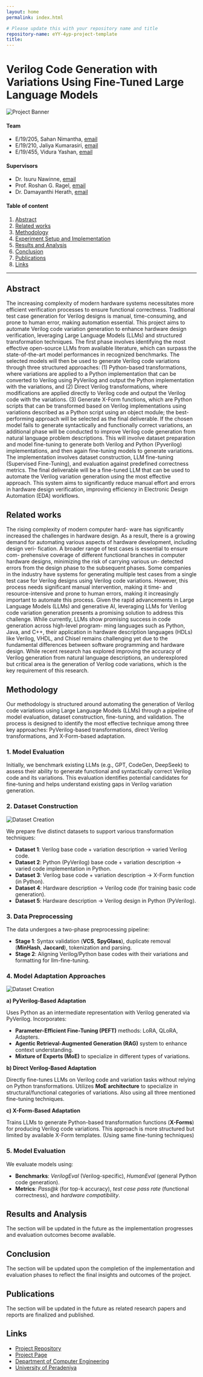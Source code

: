 ```yaml
---
layout: home
permalink: index.html

# Please update this with your repository name and title
repository-name: eYY-4yp-project-template
title:
---
```


[comment]: # "This is the standard layout for the project, but you can clean this and use your own template"

# Verilog Code Generation with Variations Using Fine-Tuned Large Language Models

![Project Banner](./images/banner.png)

#### Team

- E/19/205, Sahan Nimantha, [email](mailto:e19205eng.pdn.ac.lk)
- E/19/210, Jaliya Kumarasiri, [email](mailto:e19210@eng.pdn.ac.lk)
- E/19/455, Vidura Yashan, [email](mailto:e19455@eng.pdn.ac.lk)

#### Supervisors

- Dr. Isuru Nawinne, [email](mailto:isurunawinne@eng.pdn.ac.lk)
- Prof. Roshan G. Ragel, [email](mailto:roshanr@eng.pdn.ac.lk)
- Dr. Damayanthi Herath, [email](mailto:damayanthiherath@eng.pdn.ac.lk)

#### Table of content

1. [Abstract](#abstract)
2. [Related works](#related-works)
3. [Methodology](#methodology)
4. [Experiment Setup and Implementation](#experiment-setup-and-implementation)
5. [Results and Analysis](#results-and-analysis)
6. [Conclusion](#conclusion)
7. [Publications](#publications)
8. [Links](#links)

---

<!-- 
DELETE THIS SAMPLE before publishing to GitHub Pages !!!
This is a sample image, to show how to add images to your page. To learn more options, please refer [this](https://projects.ce.pdn.ac.lk/docs/faq/how-to-add-an-image/)
![Sample Image](./images/sample.png) 
-->


## Abstract

The increasing complexity of modern hardware systems necessitates more efficient verification
processes to ensure functional correctness. Traditional test case generation for Verilog designs is
manual, time-consuming, and prone to human error, making automation essential. This project
aims to automate Verilog code variation generation to enhance hardware design verification,
leveraging Large Language Models (LLMs) and structured transformation techniques. The first phase involves identifying the most effective open-source LLMs from available
literature, which can surpass the state-of-the-art model performances in recognized benchmarks.
The selected models will then be used to generate Verilog code variations through three
structured approaches: (1) Python-based transformations, where variations are applied to a
Python implementation that can be converted to Verilog using PyVerilog and output the Python
implementation with the variations, and (2) Direct Verilog transformations, where modifications
are applied directly to Verilog code and output the Verilog code with the variations. (3) Generate
X-Form functions, which are Python scripts that can be transformed based on Verilog
implementations using variations described as a Python script using an object module; the best-
performing approach will be selected as the final deliverable. If the chosen model fails to generate syntactically and functionally correct variations, an
additional phase will be conducted to improve Verilog code generation from natural language
problem descriptions. This will involve dataset preparation and model fine-tuning to generate
both Verilog and Python (Pyverilog) implementations, and then again fine-tuning models to
generate variations. The implementation involves dataset construction, LLM fine-tuning (Supervised Fine-Tuning),
and evaluation against predefined correctness metrics. The final deliverable will be a fine-tuned
LLM that can be used to automate the Verilog variation generation using the most effective
approach. This system aims to significantly reduce manual effort and errors in hardware design
verification, improving efficiency in Electronic Design Automation (EDA) workflows.

## Related works

The rising complexity of modern computer hard-
ware has significantly increased the challenges in hardware
design. As a result, there is a growing demand for automating
various aspects of hardware development, including design veri-
fication. A broader range of test cases is essential to ensure com-
prehensive coverage of different functional branches in computer
hardware designs, minimizing the risk of carrying various un-
detected errors from the design phase to the subsequent phases.
Some companies in the industry have systems for generating
multiple test cases from a single test case for Verilog designs using
Verilog code variations. However, this process needs significant
manual intervention, making it time- and resource-intensive
and prone to human errors, making it increasingly important
to automate this process. Given the rapid advancements in
Large Language Models (LLMs) and generative AI, leveraging
LLMs for Verilog code variation generation presents a promising
solution to address this challenge. While currently, LLMs show
promising success in code generation across high-level program-
ming languages such as Python, Java, and C++, their application
in hardware description languages (HDLs) like Verilog, VHDL,
and Chisel remains challenging yet due to the fundamental
differences between software programming and hardware design.
While recent research has explored improving the accuracy
of Verilog generation from natural language descriptions, an
underexplored but critical area is the generation of Verilog
code variations, which is the key requirement of this research.

## Methodology

Our methodology is structured around automating the generation of Verilog code variations using Large Language Models (LLMs) through a pipeline of model evaluation, dataset construction, fine-tuning, and validation. The process is designed to identify the most effective technique among three key approaches: PyVerilog-based transformations, direct Verilog transformations, and X-Form-based adaptation.

### 1. Model Evaluation

Initially, we benchmark existing LLMs (e.g., GPT, CodeGen, DeepSeek) to assess their ability to generate functional and syntactically correct Verilog code and its variations. This evaluation identifies potential candidates for fine-tuning and helps understand existing gaps in Verilog variation generation.

### 2. Dataset Construction

![Dataset Creation](./images/datasets.png)

We prepare five distinct datasets to support various transformation techniques:
- **Dataset 1**: Verilog base code + variation description → varied Verilog code.  
- **Dataset 2**: Python (PyVerilog) base code + variation description → varied code implementation in Python.  
- **Dataset 3**: Verilog base code + variation description → X-Form function (in Python).  
- **Dataset 4**: Hardware description → Verilog code (for training basic code generation).  
- **Dataset 5**: Hardware description → Verilog design in Python (PyVerilog).

### 3. Data Preprocessing

The data undergoes a two-phase preprocessing pipeline:

- **Stage 1**: Syntax validation (**VCS**, **SpyGlass**), duplicate removal (**MinHash**, **Jaccard**), tokenization and parsing.  
- **Stage 2**: Aligning Verilog/Python base codes with their variations and formatting for llm-fine-tuning.

### 4. Model Adaptation Approaches

![Dataset Creation](./images/fine-tune-techniques.png)

**a) PyVerilog-Based Adaptation**

Uses Python as an intermediate representation with Verilog generated via PyVerilog. Incorporates:
- **Parameter-Efficient Fine-Tuning (PEFT)** methods: LoRA, QLoRA, Adapters.  
- **Agentic Retrieval-Augmented Generation (RAG)** system to enhance context understanding.  
- **Mixture of Experts (MoE)** to specialize in different types of variations.

**b) Direct Verilog-Based Adaptation**

Directly fine-tunes LLMs on Verilog code and variation tasks without relying on Python transformations. Utilizes **MoE architecture** to specialize in structural/functional categories of variations. Also using all three mentioned fine-tuning techniques.

**c) X-Form-Based Adaptation**

Trains LLMs to generate Python-based transformation functions (**X-Forms**) for producing Verilog code variations. This approach is more structured but limited by available X-Form templates. (Using same fine-tuning techniques)

### 5. Model Evaluation

We evaluate models using:

- **Benchmarks**: *VerilogEval* (Verilog-specific), *HumanEval* (general Python code generation).  
- **Metrics**: *Pass@k* (for top-k accuracy), *test case pass rate* (functional correctness), and *hardware compatibility*.

## Results and Analysis

The section will be updated in the future as the implementation progresses and evaluation outcomes become available.

## Conclusion

The section will be updated upon the completion of the implementation and evaluation phases to reflect the final insights and outcomes of the project.

## Publications

The section will be updated in the future as related research papers and reports are finalized and published.

[//]: # "Note: Uncomment each once you uploaded the files to the repository"

<!-- 1. [Semester 7 report](./) -->
<!-- 2. [Semester 7 slides](./) -->
<!-- 3. [Semester 8 report](./) -->
<!-- 4. [Semester 8 slides](./) -->
<!-- 5. Author 1, Author 2 and Author 3 "Research paper title" (2021). [PDF](./). -->


## Links

[//]: # ( NOTE: EDIT THIS LINKS WITH YOUR REPO DETAILS )

- [Project Repository](https://github.com/cepdnaclk/e19-4yp-Verilog-Code-Generation-With-Variations-Fine-Tuned-Large-Languag-Models)
- [Project Page](https://cepdnaclk.github.io/e19-4yp-Verilog-Code-Generation-With-Variations-Fine-Tuned-Large-Languag-Models/)
- [Department of Computer Engineering](http://www.ce.pdn.ac.lk/)
- [University of Peradeniya](https://eng.pdn.ac.lk/)

[//]: # "Please refer this to learn more about Markdown syntax"
[//]: # "https://github.com/adam-p/markdown-here/wiki/Markdown-Cheatsheet"
